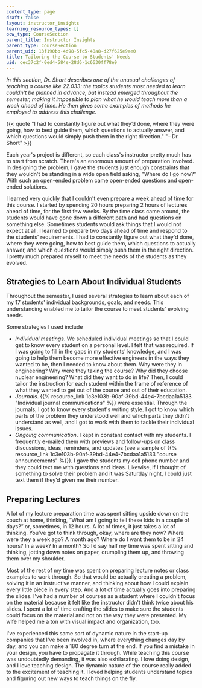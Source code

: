 ```yaml
---
content_type: page
draft: false
layout: instructor_insights
learning_resource_types: []
ocw_type: CourseSection
parent_title: Instructor Insights
parent_type: CourseSection
parent_uid: 13f190bb-4d98-5fc5-48a8-d27f625e9ae0
title: Tailoring the Course to Students' Needs
uid: cec37c2f-0ed4-584e-28d6-1c6630ff78e9
---
```

*In this section, Dr. Short describes one of the unusual challenges of teaching a course like 22.033: the topics students most needed to learn couldn't be planned in advance, but instead emerged throughout the semester, making it impossible to plan what he would teach more than a week ahead of time. He then gives some examples of methods he employed to address this challenge.*

{{< quote "I had to constantly figure out what they’d done, where they were going, how to best guide them, which questions to actually answer, and which questions would simply push them in the right direction." "– Dr. Short" >}}

Each year's project is different, so each class's instructor pretty much has to start from scratch. There's an enormous amount of preparation involved. In designing the problem, I gave the students just enough constraints that they wouldn't be standing in a wide open field asking, "Where do I go now?" With such an open-ended problem came open-ended questions and open-ended solutions.

I learned very quickly that I couldn't even prepare a week ahead of time for this course. I started by spending 20 hours preparing 2 hours of lectures ahead of time, for the first few weeks. By the time class came around, the students would have gone down a different path and had questions on something else. Sometimes students would ask things that I would not expect at all. I learned to prepare two days ahead of time and respond to the students' requirements. I had to constantly figure out what they'd done, where they were going, how to best guide them, which questions to actually answer, and which questions would simply push them in the right direction. I pretty much prepared myself to meet the needs of the students as they evolved.

## Strategies to Learn About Individual Students

Throughout the semester, I used several strategies to learn about each of my 17 students' individual backgrounds, goals, and needs. This understanding enabled me to tailor the course to meet students' evolving needs.

Some strategies I used include

- *Individual meetings*. We scheduled individual meetings so that I could get to know every student on a personal level. I felt that was required. If I was going to fill in the gaps in my students' knowledge, and I was going to help them become more effective engineers in the ways they wanted to be, then I needed to know about them. Why were they in engineering? Why were they taking the course? Why did they choose nuclear engineering? What did they want to do in life? Then, I could tailor the instruction for each student within the frame of reference of what they wanted to get out of the course and out of their education.
- *Journals*. {{% resource_link 1c3e103b-90af-39bd-44e4-7bcdaa1a5133 "Individual journal communications" %}} were essential. Through the journals, I got to know every student's writing style. I got to know which parts of the problem they understood well and which parts they didn't understand as well, and I got to work with them to tackle their individual issues.
- *Ongoing communication*. I kept in constant contact with my students. I frequently e-mailed them with previews and follow-ups on class discussions, ideas, reminders, and updates (see a sample of {{% resource_link 1c3e103b-90af-39bd-44e4-7bcdaa1a5133 "course announcements" %}}). I gave the students my cell phone number and they could text me with questions and ideas. Likewise, if I thought of something to solve their problem and it was Saturday night, I could just text them if they’d given me their number.

## Preparing Lectures

A lot of my lecture preparation time was spent sitting upside down on the couch at home, thinking, “What am I going to tell these kids in a couple of days?” or, sometimes, in 12 hours. A lot of times, it just takes a lot of thinking. You’ve got to think through, okay, where are they now? Where were they a week ago? A month ago? Where do I want them to be in 24 hours? In a week? In a month? So I’d say half my time was spent sitting and thinking, jotting down notes on paper, crumpling them up, and throwing them over my shoulder.

Most of the rest of my time was spent on preparing lecture notes or class examples to work through. So that would be actually creating a problem, solving it in an instructive manner, and thinking about how I could explain every little piece in every step. And a lot of time actually goes into preparing the slides. I've had a number of courses as a student where I couldn't focus on the material because it felt like the instructor didn't think twice about his slides. I spent a lot of time crafting the slides to make sure the students could focus on the material and not on the way they were presented. My wife helped me a ton with visual impact and organization, too.

I've experienced this same sort of dynamic nature in the start-up companies that I've been involved in, where everything changes day by day, and you can make a 180 degree turn at the end. If you find a mistake in your design, you have to propagate it through. While teaching this course was undoubtedly demanding, it was also exhilarating. I love doing design, and I love teaching design. The dynamic nature of the course really added to the excitement of teaching it. I loved helping students understand topics and figuring out new ways to teach things on the fly.